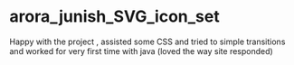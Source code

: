 # arora_junish_SVG_icon_set
Happy with the project , assisted some CSS and tried to simple  transitions   and worked for very first time with java (loved the way site responded)
